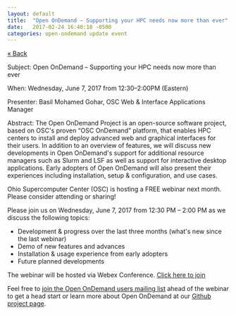 ```yaml
---
layout: default
title:  "Open OnDemand – Supporting your HPC needs now more than ever"
date:   2017-02-24 16:40:18 -0500
categories: open-ondemand update event
---
```

[&laquo; Back](../)

Subject: Open OnDemand – Supporting your HPC needs now more than ever

When: Wednesday, June 7, 2017 from 12:30–2:00PM (Eastern)

Presenter: Basil Mohamed Gohar, OSC Web & Interface Applications Manager

Abstract: The Open OnDemand Project is an open-source software project, based on OSC's proven “OSC OnDemand” platform, that enables HPC centers to install and deploy advanced web and graphical interfaces for their users.  In addition to an overview of features, we will discuss new developments in Open OnDemand's support for additional resource managers such as Slurm and LSF as well as support for interactive desktop applications.  Early adopters of Open OnDemand will also present their experiences including installation, setup & configuration, and use cases.

Ohio Supercomputer Center (OSC) is hosting a FREE webinar next month.  Please consider attending or sharing!

Please join us on Wednesday, June 7, 2017 from 12:30 PM – 2:00 PM as we discuss the following topics:

 - Development & progress over the last three months (what's new since the last webinar)
 - Demo of new features and advances
 - Installation & usage experience from early adopters
 - Future planned developments

The webinar will be hosted via Webex Conference.  [Click here to join](https://oh-tech.webex.com/oh-tech/onstage/g.php?MTID=ea23f437587a66cc31e5928f48efaa381)

Feel free to [join the Open OnDemand users mailing list](https://lists.osu.edu/mailman/listinfo/ood-users) ahead of the webinar to get a head start or learn more about Open OnDemand at our [Github project page](https://github.com/OSC/Open-OnDemand/).

